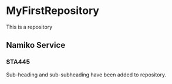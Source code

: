# MyFirstRepository
This is a repository

## Namiko Service
### STA445

Sub-heading and sub-subheading have been added to repository. 
